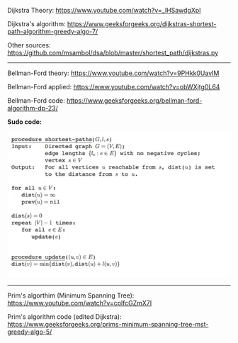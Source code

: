 
Dijkstra Theory:
https://www.youtube.com/watch?v=_lHSawdgXpI

Dijkstra's algorithm:
https://www.geeksforgeeks.org/dijkstras-shortest-path-algorithm-greedy-algo-7/

Other sources:
https://github.com/msambol/dsa/blob/master/shortest_path/dijkstras.py


---

Bellman-Ford theory:
https://www.youtube.com/watch?v=9PHkk0UavIM

Bellman-Ford applied:
https://www.youtube.com/watch?v=obWXjtg0L64

Bellman-Ford code:
https://www.geeksforgeeks.org/bellman-ford-algorithm-dp-23/


**Sudo code:**


<img src='bellmanFordSudoCode.png'>

---

Prim's algorthim (Minimum Spanning Tree):
https://www.youtube.com/watch?v=cplfcGZmX7I

Prim's algorithm code (edited Dijkstra):
https://www.geeksforgeeks.org/prims-minimum-spanning-tree-mst-greedy-algo-5/